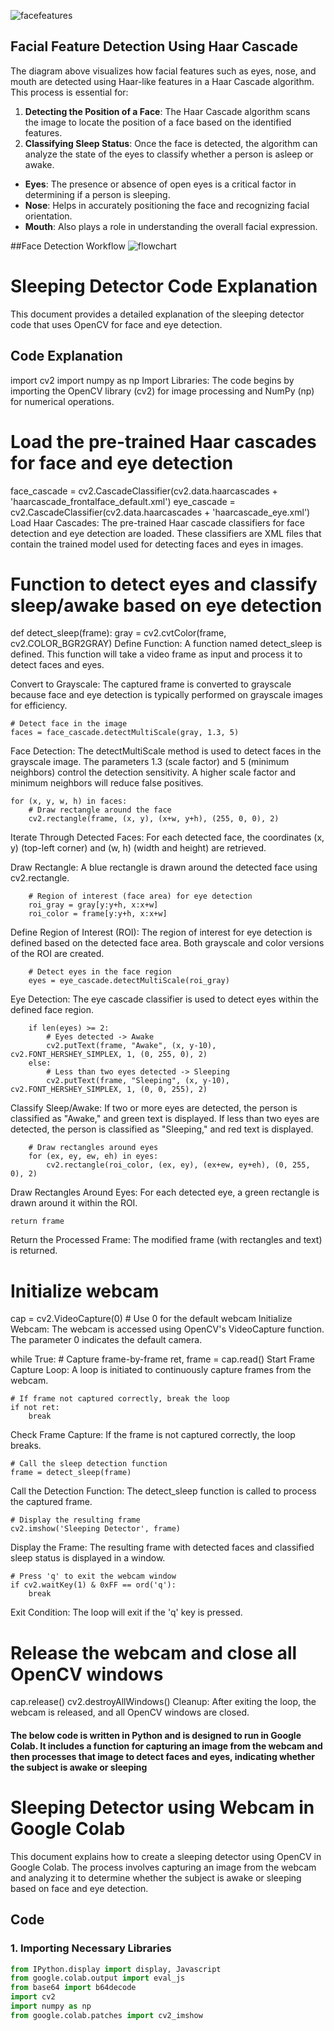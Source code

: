 ![facefeatures](https://github.com/user-attachments/assets/7301a0f3-15c9-4573-b138-f7e3632488fa)

## Facial Feature Detection Using Haar Cascade

The diagram above visualizes how facial features such as eyes, nose, and mouth are detected using Haar-like features in a Haar Cascade algorithm. This process is essential for:

1. **Detecting the Position of a Face**: The Haar Cascade algorithm scans the image to locate the position of a face based on the identified features.
2. **Classifying Sleep Status**: Once the face is detected, the algorithm can analyze the state of the eyes to classify whether a person is asleep or awake.


- **Eyes**: The presence or absence of open eyes is a critical factor in determining if a person is sleeping.
- **Nose**: Helps in accurately positioning the face and recognizing facial orientation.
- **Mouth**: Also plays a role in understanding the overall facial expression.

##Face Detection Workflow
![flowchart](https://github.com/user-attachments/assets/db9b87c0-1c2f-4f1e-a84c-1c5fa540f877)

# Sleeping Detector Code Explanation

This document provides a detailed explanation of the sleeping detector code that uses OpenCV for face and eye detection.

## Code Explanation

import cv2
import numpy as np
Import Libraries: The code begins by importing the OpenCV library (cv2) for image processing and NumPy (np) for numerical operations.

# Load the pre-trained Haar cascades for face and eye detection
face_cascade = cv2.CascadeClassifier(cv2.data.haarcascades + 'haarcascade_frontalface_default.xml')
eye_cascade = cv2.CascadeClassifier(cv2.data.haarcascades + 'haarcascade_eye.xml')
Load Haar Cascades: The pre-trained Haar cascade classifiers for face detection and eye detection are loaded. These classifiers are XML files that contain the trained model used for detecting faces and eyes in images.


# Function to detect eyes and classify sleep/awake based on eye detection
def detect_sleep(frame):
    gray = cv2.cvtColor(frame, cv2.COLOR_BGR2GRAY)
Define Function: A function named detect_sleep is defined. This function will take a video frame as input and process it to detect faces and eyes.

Convert to Grayscale: The captured frame is converted to grayscale because face and eye detection is typically performed on grayscale images for efficiency.

    # Detect face in the image
    faces = face_cascade.detectMultiScale(gray, 1.3, 5)
Face Detection: The detectMultiScale method is used to detect faces in the grayscale image. The parameters 1.3 (scale factor) and 5 (minimum neighbors) control the detection sensitivity. A higher scale factor and minimum neighbors will reduce false positives.


    for (x, y, w, h) in faces:
        # Draw rectangle around the face
        cv2.rectangle(frame, (x, y), (x+w, y+h), (255, 0, 0), 2)
Iterate Through Detected Faces: For each detected face, the coordinates (x, y) (top-left corner) and (w, h) (width and height) are retrieved.

Draw Rectangle: A blue rectangle is drawn around the detected face using cv2.rectangle.


        # Region of interest (face area) for eye detection
        roi_gray = gray[y:y+h, x:x+w]
        roi_color = frame[y:y+h, x:x+w]
Define Region of Interest (ROI): The region of interest for eye detection is defined based on the detected face area. Both grayscale and color versions of the ROI are created.


        # Detect eyes in the face region
        eyes = eye_cascade.detectMultiScale(roi_gray)
Eye Detection: The eye cascade classifier is used to detect eyes within the defined face region.


        if len(eyes) >= 2:
            # Eyes detected -> Awake
            cv2.putText(frame, "Awake", (x, y-10), cv2.FONT_HERSHEY_SIMPLEX, 1, (0, 255, 0), 2)
        else:
            # Less than two eyes detected -> Sleeping
            cv2.putText(frame, "Sleeping", (x, y-10), cv2.FONT_HERSHEY_SIMPLEX, 1, (0, 0, 255), 2)
Classify Sleep/Awake: If two or more eyes are detected, the person is classified as "Awake," and green text is displayed. If less than two eyes are detected, the person is classified as "Sleeping," and red text is displayed.


        # Draw rectangles around eyes
        for (ex, ey, ew, eh) in eyes:
            cv2.rectangle(roi_color, (ex, ey), (ex+ew, ey+eh), (0, 255, 0), 2)
Draw Rectangles Around Eyes: For each detected eye, a green rectangle is drawn around it within the ROI.


    return frame
Return the Processed Frame: The modified frame (with rectangles and text) is returned.


# Initialize webcam
cap = cv2.VideoCapture(0)  # Use 0 for the default webcam
Initialize Webcam: The webcam is accessed using OpenCV's VideoCapture function. The parameter 0 indicates the default camera.


while True:
    # Capture frame-by-frame
    ret, frame = cap.read()
Start Frame Capture Loop: A loop is initiated to continuously capture frames from the webcam.

    # If frame not captured correctly, break the loop
    if not ret:
        break
Check Frame Capture: If the frame is not captured correctly, the loop breaks.


    # Call the sleep detection function
    frame = detect_sleep(frame)
Call the Detection Function: The detect_sleep function is called to process the captured frame.


    # Display the resulting frame
    cv2.imshow('Sleeping Detector', frame)
Display the Frame: The resulting frame with detected faces and classified sleep status is displayed in a window.

    # Press 'q' to exit the webcam window
    if cv2.waitKey(1) & 0xFF == ord('q'):
        break
Exit Condition: The loop will exit if the 'q' key is pressed.

# Release the webcam and close all OpenCV windows
cap.release()
cv2.destroyAllWindows()
Cleanup: After exiting the loop, the webcam is released, and all OpenCV windows are closed.

#### The below code is written in Python and is designed to run in Google Colab. It includes a function for capturing an image from the webcam and then processes that image to detect faces and eyes, indicating whether the subject is awake or sleeping

# Sleeping Detector using Webcam in Google Colab

This document explains how to create a sleeping detector using OpenCV in Google Colab. The process involves capturing an image from the webcam and analyzing it to determine whether the subject is awake or sleeping based on face and eye detection.

## Code

### 1. Importing Necessary Libraries

```python
from IPython.display import display, Javascript
from google.colab.output import eval_js
from base64 import b64decode
import cv2
import numpy as np
from google.colab.patches import cv2_imshow

